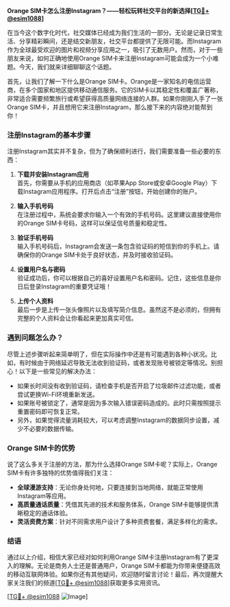 **Orange SIM卡怎么注册Instagram？——轻松玩转社交平台的新选择[[TG💪+ @esim1088](https://t.me/s/esim1088)]**

在当今这个数字化时代，社交媒体已经成为我们生活的一部分。无论是记录日常生活、分享精彩瞬间，还是结交新朋友，社交平台都提供了无限可能。而Instagram作为全球最受欢迎的图片和视频分享应用之一，吸引了无数用户。然而，对于一些朋友来说，如何正确地使用Orange SIM卡来注册Instagram可能会成为一个小难题。今天，我们就来详细聊聊这个话题。

首先，让我们了解一下什么是Orange SIM卡。Orange是一家知名的电信运营商，在多个国家和地区提供移动通信服务。它的SIM卡以其稳定性和覆盖广著称，非常适合需要频繁旅行或希望获得高质量网络连接的人群。如果你刚刚入手了一张Orange SIM卡，并且想用它来注册Instagram，那么接下来的内容绝对能帮到你！

### 注册Instagram的基本步骤

注册Instagram其实并不复杂，但为了确保顺利进行，我们需要准备一些必要的东西：

1. **下载并安装Instagram应用**  
   首先，你需要从手机的应用商店（如苹果App Store或安卓Google Play）下载Instagram应用程序。打开后点击“注册”按钮，开始创建你的账户。

2. **输入手机号码**  
   在注册过程中，系统会要求你输入一个有效的手机号码。这里建议直接使用你的Orange SIM卡号码，这样可以保证信号质量和稳定性。

3. **验证手机号码**  
   输入手机号码后，Instagram会发送一条包含验证码的短信到你的手机上。请确保你的Orange SIM卡处于良好状态，并及时接收验证码。

4. **设置用户名与密码**  
   验证成功后，你可以根据自己的喜好设置用户名和密码。记住，这些信息是你日后登录Instagram的重要凭证哦！

5. **上传个人资料**  
   最后一步是上传一张头像照片以及填写简介信息。虽然这不是必须的，但拥有完整的个人资料会让你看起来更加真实可信。

### 遇到问题怎么办？

尽管上述步骤听起来简单明了，但在实际操作中还是有可能遇到各种小状况。比如，有时候由于网络延迟导致无法收到验证码，或者发现账号被锁定等情况。别担心！以下是一些常见的解决办法：

- 如果长时间没有收到验证码，请检查手机是否开启了垃圾邮件过滤功能，或者尝试更换Wi-Fi环境重新发送。
- 如果账号被锁定了，通常是因为多次输入错误密码造成的。此时只需按照提示重置密码即可恢复正常。
- 另外，如果觉得流量消耗较大，可以考虑调整Instagram的数据同步设置，减少不必要的数据传输。

### Orange SIM卡的优势

说了这么多关于注册的方法，那为什么选择Orange SIM卡呢？实际上，Orange SIM卡有许多独特的优势值得我们关注：

- **全球漫游支持**：无论你身处何地，只要连接到当地网络，就能正常使用Instagram等应用。
- **高质量通话质量**：凭借其先进的技术和服务体系，Orange SIM卡能够提供清晰稳定的通话体验。
- **灵活资费方案**：针对不同需求用户设计了多种资费套餐，满足多样化的需求。

### 结语

通过以上介绍，相信大家已经对如何利用Orange SIM卡注册Instagram有了更深入的理解。无论是商务人士还是普通用户，Orange SIM卡都能为你带来便捷高效的移动互联网体验。如果你还有其他疑问，欢迎随时留言讨论！最后，再次提醒大家关注我们的频道[[TG💪+ @esim1088](https://t.me/s/esim1088)]获取更多实用资讯。

[[TG💪+ @esim1088](https://t.me/s/esim1088) ![Image](https://i.postimg.cc/4NQfJmqS/Snipaste-2025-05-13-00-14-12.png)]